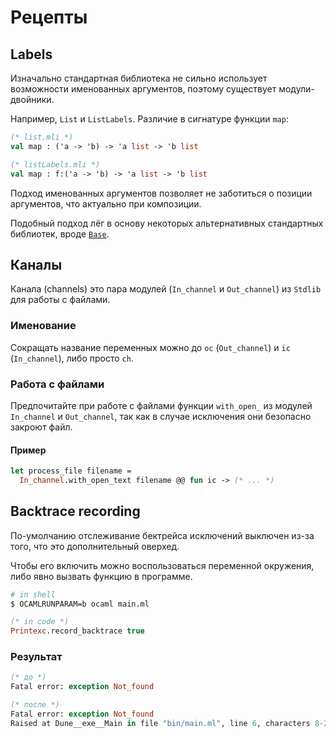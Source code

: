 # Рецепты

## Labels

Изначально стандартная библиотека не сильно использует возможности именованных аргументов, поэтому существует модули-двойники. 

Например, `List` и `ListLabels`. Различие в сигнатуре функции `map`:
```ocaml
(* list.mli *)
val map : ('a -> 'b) -> 'a list -> 'b list

(* listLabels.mli *)
val map : f:('a -> 'b) -> 'a list -> 'b list
```

Подход именованных аргументов позволяет не заботиться о позиции аргументов, что актуально при композиции. 

Подобный подход лёг в основу некоторых альтернативных стандартных библиотек, вроде [`Base`](./libraries/core/base.md).

## Каналы 

Канала (channels) это пара модулей (`In_channel` и `Out_channel`) из `Stdlib` для работы с файлами. 

### Именование 

Сокращать название переменных можно до `oc` (`Out_channel`) и `ic` (`In_channel`), либо просто `ch`.

### Работа с файлами

Предпочитайте при работе с файлами функции `with_open_` из модулей `In_channel` и `Out_channel`, так как в случае исключения они безопасно закроют файл. 

#### Пример

```ocaml
let process_file filename = 
  In_channel.with_open_text filename @@ fun ic -> (* ... *)
```

## Backtrace recording

По-умолчанию отслеживание бектрейса исключений выключен из-за того, что это дополнительный оверхед. 

Чтобы его включить можно воспользоваться переменной окружения, либо явно вызвать функцию в программе. 

```sh
# in shell 
$ OCAMLRUNPARAM=b ocaml main.ml
```
```ocaml
(* in code *)
Printexc.record_backtrace true
```

### Результат 

```ocaml
(* до *)
Fatal error: exception Not_found

(* после *)
Fatal error: exception Not_found
Raised at Dune__exe__Main in file "bin/main.ml", line 6, characters 8-23
```
